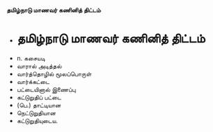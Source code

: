 **தமிழ்நாடு மாணவர் கணினித் திட்டம்**
- # தமிழ்நாடு மாணவர் கணினித் திட்டம்
- n. கசையடி
- வாரால் அடித்தல்
- வார்த்தொழில் மூலப்பொருள்
- வார்க்கட்டை
- பட்டையினால் இணைப்பு
- கட்டுறுதிப் பட்டை
- (பெ.) தாட்டியான
- நெட்டுறுதியான
- கட்டுறுதியுடைய.

